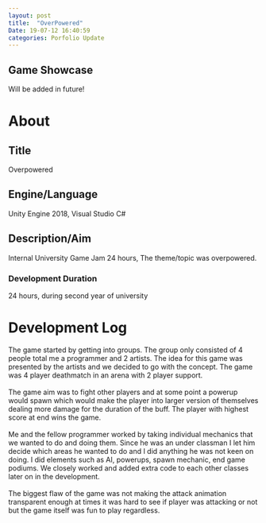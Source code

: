 ```yaml
---
layout: post
title:  "OverPowered"
Date: 19-07-12 16:40:59 
categories: Porfolio Update
---
```

<p>
<h2><b>Game Showcase</b></h2></p>
<p>Will be added in future!</p>
<p>
<h1><b>About</b></h1>
<h2><b>Title</b></h2>
Overpowered
<h2><b>Engine/Language</b></h2>
Unity Engine 2018, Visual Studio C#
<h2><b> Description/Aim</b></h2>
Internal University Game Jam 24 hours, The theme/topic was overpowered.
<h3>Development Duration</h3>
24 hours, during second year of university
<h1><b>Development Log</b></h1>
The game started by getting into groups. The group only consisted of 4 people total me a programmer and 2 artists. The idea for this game was presented by the artists and we decided to go with the concept. The game was 4 player deathmatch in an arena with 2 player support.<br></br> The game aim was to fight other players and at some point a powerup would spawn which would make the player into larger version of themselves dealing more damage for the duration of the buff. The player with highest score at end wins the game.
<br></br>
Me and the fellow programmer worked by taking individual mechanics that we wanted to do and doing them. Since he was an under classman I let him decide which areas he wanted to do and I did anything he was not keen on doing. I did elements such as AI, powerups, spawn mechanic, end game podiums. We closely worked and added extra code to each other classes later on in the development.
<br></br>
The biggest flaw of the game was not making the attack animation transparent enough at times it was hard to see if player was attacking or not but the game itself was fun to play regardless.
</p>
